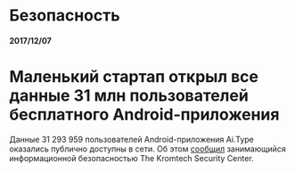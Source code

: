 # Безопасность

#### 2017/12/07

# Маленький стартап открыл все данные 31 млн пользователей бесплатного Android-приложения

Данные 31 293 959 пользователей Android-приложения Ai.Type оказались публично доступны в сети. Об этом [сообщил](https://mackeepersecurity.com/) занимающийся информационной безопасностью The Kromtech Security Center.



